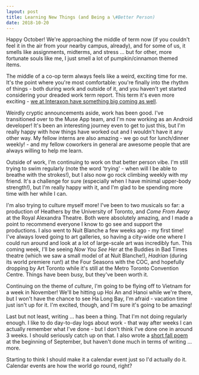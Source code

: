 ```yaml
---
layout: post
title: Learning New Things (and Being a \#Better Person)
date: 2018-10-20
---
```


Happy October! We're approaching the middle of term now (if you couldn't feel it in the air from your nearby campus, already), and for some of us, it smells like assignments, midterms, and stress ... but for other, more fortunate souls like me, I just smell a lot of pumpkin/cinnamon themed items.

The middle of a co-op term always feels like a weird, exciting time for me. It's the point where you're most comfortable: you're finally into the rhythm of things - both during work and outside of it, and you haven't yet started considering your dreaded work term report. This term it's even more exciting - [we at Interaxon have something big coming as well](https://www.instagram.com/p/BpAvxnpAxAl).

Weirdly cryptic announcements aside, work has been good. I've transitioned over to the Muse App team, and I'm now working as an Android developer! It's been an interesting journey even to get to just this, but I'm really happy with how things have worked out and I wouldn't have it any other way. My fellow interns are also amazing - we go out for lunch/dinner weekly! - and my fellow coworkers in general are awesome people that are always willing to help me learn.

Outside of work, I'm continuing to work on that better person vibe. I'm still trying to swim regularly (note the word 'trying' - when will I be able to breathe with the strokes!), but I also now go rock climbing weekly with my friend. It's a challenge for sure (especially when I have minimal upper-body strength!), but I'm really happy with it, and I'm glad to be spending more time with her while I can.

I'm also trying to culture myself more! I've been to two musicals so far: a production of Heathers by the University of Toronto, and _Come From Away_ at the Royal Alexandra Theatre. Both were absolutely amazing, and I made a point to recommend everyone I know to go see and support the productions. I also went to Nuit Blanche a few weeks ago - my first time! I've always loved going to art galleries, so having a city-wide one where I could run around and look at a lot of large-scale art was incredibly fun. This coming week, I'll be seeing _Now You See Her_ at the Buddies in Bad Times theatre (which we saw a small model of at Nuit Blanche!), _Hadrian_ (during its world premiere run!) at the Four Seasons with the COC, and hopefully dropping by Art Toronto while it's still at the Metro Toronto Convention Centre. Things have been busy, but they've been worth it.

Continuing on the theme of _culture_, I'm going to be flying off to Vietnam for a week in November! We'll be hitting up Hoi An and Hanoi while we're there, but I won't have the chance to see Ha Long Bay, I'm afraid - vacation time just isn't up for it. I'm excited, though, and I'm sure it's going to be amazing!

Last but not least, writing ... has been a thing. That I'm not doing regularly enough. I like to do day-to-day logs about work - that way after weeks I can actually remember what I've done - but I don't think I've done one in around 3 weeks. I should seriously catch up on that. I also wrote a [short fall poem](https://medium.com/@thejoycekung/just-peachy-f0df33513eb2) at the beginning of September, but haven't done much in terms of writing ... more.

Starting to think I should make it a calendar event just so I'd actually do it. Calendar events are how the world go round, right?